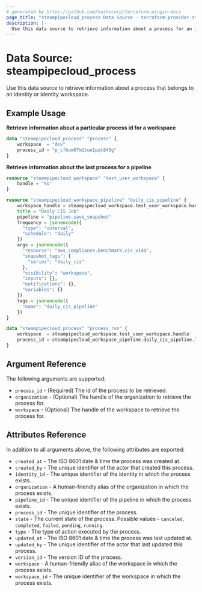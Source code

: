 ```yaml
---
# generated by https://github.com/hashicorp/terraform-plugin-docs
page_title: "steampipecloud_process Data Source - terraform-provider-steampipecloud"
description: |-
  Use this data source to retrieve information about a process for an identity or identity workspace.
---
```


# Data Source: steampipecloud_process

Use this data source to retrieve information about a process that belongs to an identity or identity workspace.

## Example Usage

**Retrieve information about a particular process id for a workspace**

```terraform
data "steampipecloud_process" "process" {
    workspace  = "dev"
    process_id = "p_cfbum07m1tuo1pqt843g"
}
```

**Retrieve information about the last process for a pipeline**

```terraform
resource "steampipecloud_workspace" "test_user_workspace" {
    handle = "%s"
}

resource "steampipecloud_workspace_pipeline" "daily_cis_pipeline" {
    workspace_handle = steampipecloud_workspace.test_user_workspace.handle
    title = "Daily CIS Job"
    pipeline = "pipeline.save_snapshot"
    frequency = jsonencode({
      "type": "interval",
      "schedule": "daily"
    })
    args = jsonencode({
      "resource": "aws_compliance.benchmark.cis_v140",
      "snapshot_tags": {
        "series": "daily_cis"
      },
      "visibility": "workspace",
      "inputs": {},
      "notifications": {},
      "variables": {}
    })
    tags = jsonencode({
	  "name": "daily_cis_pipeline"
	})
}

data "steampipecloud_process" "process_run" {
    workspace  = steampipecloud_workspace.test_user_workspace.handle
    process_id = steampipecloud_workspace_pipeline.daily_cis_pipeline.last_process_id
}
```

## Argument Reference

The following arguments are supported:

- `process_id` - (Required) The id of the process to be retrieved.
- `organization` - (Optional) The handle of the organization to retrieve the process for.
- `workspace` - (Optional) The handle of the workspace to retrieve the process for.

## Attributes Reference

In addition to all arguments above, the following attributes are exported:

- `created_at` - The ISO 8601 date & time the process was created at.
- `created_by` - The unique identifier of the actor that created this process.
- `identity_id` - The unique identifier of the identity in which the process exists.
- `organization` - A human-friendly alias of the organization in which the process exists.
- `pipeline_id` - The unique identifier of the pipeline in which the process exists.
- `process_id` - The unique identifier of the process.
- `state` - The current state of the process. Possible values - `canceled`, `completed`, `failed`, `pending`, `running`.
- `type` - The type of action executed by the process.
- `updated_at` - The ISO 8601 date & time the process was last updated at.
- `updated_by` - The unique identifier of the actor that last updated this process.
- `version_id` - The version ID of the process.
- `workspace` - A human-friendly alias of the workspace in which the process exists.
- `workspace_id` - The unique identifier of the workspace in which the process exists.
